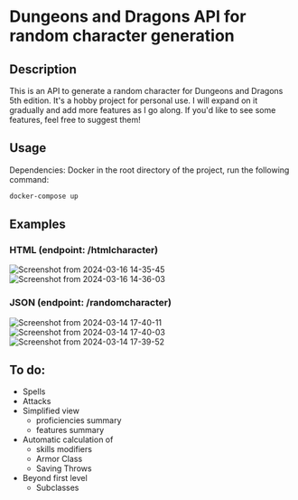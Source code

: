 # Dungeons and Dragons API for random character generation
## Description
This is an API to generate a random character for Dungeons and Dragons 5th edition. It's a hobby project for personal use.
I will expand on it gradually and add more features as I go along. If you'd like to see some features, feel free to suggest them!

## Usage
Dependencies: Docker
in the root directory of the project, run the following command:
```bash
docker-compose up
```

## Examples
### HTML (endpoint: /htmlcharacter)
![Screenshot from 2024-03-16 14-35-45](https://github.com/Nicktvdd/DnD-api/assets/5775657/3a13e5ec-7f45-45d2-8267-bd421aff29c4)
![Screenshot from 2024-03-16 14-36-03](https://github.com/Nicktvdd/DnD-api/assets/5775657/755d5f1e-6487-4cd5-9b18-640e7abfb27a)

### JSON (endpoint: /randomcharacter)
![Screenshot from 2024-03-14 17-40-11](https://github.com/Nicktvdd/DnD-api/assets/5775657/a63267ed-1200-41c8-ad14-a916ad4161c3)
![Screenshot from 2024-03-14 17-40-03](https://github.com/Nicktvdd/DnD-api/assets/5775657/70babdf0-6c31-4d3e-a45f-a411c0a7508a)
![Screenshot from 2024-03-14 17-39-52](https://github.com/Nicktvdd/DnD-api/assets/5775657/58f72bd0-2743-4820-b094-79da07d72f5e)

## To do:
- Spells
- Attacks
- Simplified view
  - proficiencies summary
  - features summary
- Automatic calculation of
  - skills modifiers
  - Armor Class
  - Saving Throws
- Beyond first level
    - Subclasses
